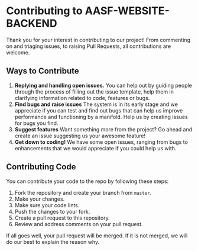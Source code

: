 # Contributing to AASF-WEBSITE-BACKEND

Thank you for your interest in contributing to our project! From commenting on and triaging issues, to raising Pull Requests, all contributions are welcome.

## Ways to Contribute

1.  **Replying and handling open issues.** You can help out by guiding people through the process of filling out the issue template, help them in clarifying information related to code, features or bugs.
2.  **Find bugs and raise issues** The system is in its early stage and we appreciate if you can test and find out bugs that can help us improve performance and functioning by a manifold. Help us by creating issues for bugs you find.
3.  **Suggest features** Want something more from the project? Go ahead and create an issue suggesting us your awesome feature!
4.  **Get down to coding!** We have some open issues, ranging from bugs to enhancements that we would appreciate if you could help us with.

## Contributing Code

You can contribute your code to the repo by following these steps:

1.  Fork the repository and create your branch from `master`.
2.  Make your changes.
3.  Make sure your code lints.
4.  Push the changes to your fork.
5.  Create a pull request to this repository.
6.  Review and address comments on your pull request.

If all goes well, your pull request will be merged. If it is not merged, we will do our best to explain the reason why.
